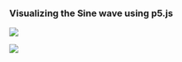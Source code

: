 ### Visualizing the Sine wave using p5.js

![](https://media.giphy.com/media/yqK3ysMBjZLeDwEVGZ/giphy.gif)

![](https://media.giphy.com/media/fgQDoeRmA8B4yX0cei/giphy.gif)
